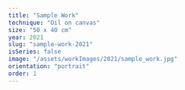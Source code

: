 ```yaml
---
title: "Sample Work"
technique: "Oil on canvas"
size: "50 x 40 cm"
year: 2021
slug: "sample-work-2021"
isSeries: false
image: "/assets/workImages/2021/sample_work.jpg"
orientation: "portrait"
order: 1
---
```

